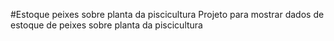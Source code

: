 #Estoque peixes sobre planta da piscicultura
Projeto para mostrar dados de estoque de peixes sobre planta da piscicultura
